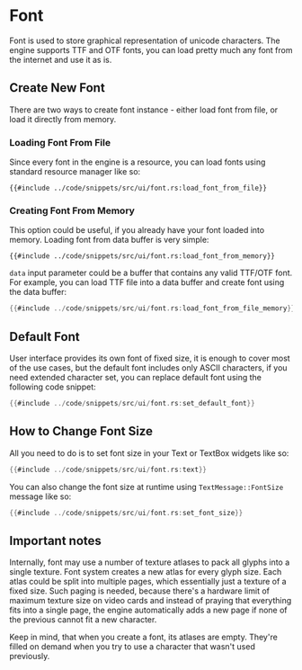 # Font

Font is used to store graphical representation of unicode characters. The engine supports TTF and OTF fonts, 
you can load pretty much any font from the internet and use it as is.

## Create New Font

There are two ways to create font instance - either load font from file, or load it directly from memory.

### Loading Font From File

Since every font in the engine is a resource, you can load fonts using standard resource manager like so:

```rust,no_run
{{#include ../code/snippets/src/ui/font.rs:load_font_from_file}}
```

### Creating Font From Memory

This option could be useful, if you already have your font loaded into memory. Loading font from data buffer is 
very simple:

```rust,no_run
{{#include ../code/snippets/src/ui/font.rs:load_font_from_memory}}
```

`data` input parameter could be a buffer that contains any valid TTF/OTF font. For example, you can load TTF file into
a data buffer and create font using the data buffer:

```rust ,no_run
{{#include ../code/snippets/src/ui/font.rs:load_font_from_file_memory}}
```

## Default Font

User interface provides its own font of fixed size, it is enough to cover most of the use cases, but the default font
includes only ASCII characters, if you need extended character set, you can replace default font using the following
code snippet:

```rust ,no_run,edition2018
{{#include ../code/snippets/src/ui/font.rs:set_default_font}}
```

## How to Change Font Size

All you need to do is to set font size in your Text or TextBox widgets like so: 

```rust ,no_run
{{#include ../code/snippets/src/ui/font.rs:text}}
```

You can also change the font size at runtime using `TextMessage::FontSize` message like so:

```rust ,no_run
{{#include ../code/snippets/src/ui/font.rs:set_font_size}}
```

## Important notes

Internally, font may use a number of texture atlases to pack all glyphs into a single texture. Font system creates
a new atlas for every glyph size. Each atlas could be split into multiple pages, which essentially just a texture
of a fixed size. Such paging is needed, because there's a hardware limit of maximum texture size on video cards and
instead of praying that everything fits into a single page, the engine automatically adds a new page if none of the
previous cannot fit a new character.

Keep in mind, that when you create a font, its atlases are empty. They're filled on demand when you try to use
a character that wasn't used previously. 